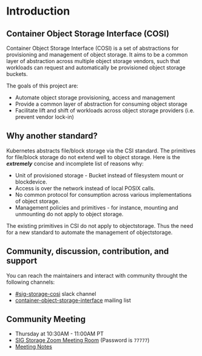 # Introduction

## Container Object Storage Interface (COSI)

Container Object Storage Interface (COSI) is a set of abstractions for provisioning and management of object storage. It aims to be a common layer of abstraction across multiple object storage vendors, such that workloads can request and automatically be provisioned object storage buckets.

The goals of this project are:

 - Automate object storage provisioning, access and management
 - Provide a common layer of abstraction for consuming object storage
 - Facilitate lift and shift of workloads across object storage providers (i.e. prevent vendor lock-in)

## Why another standard?

Kubernetes abstracts file/block storage via the CSI standard. The primitives for file/block storage do not extend well to object storage. Here is the **_extremely_** concise and incomplete list of reasons why:

 - Unit of provisioned storage - Bucket instead of filesystem mount or blockdevice.
 - Access is over the network instead of local POSIX calls.
 - No common protocol for consumption across various implementations of object storage.
 - Management policies and primitives - for instance, mounting and unmounting do not apply to object storage.

The existing primitives in CSI do not apply to objectstorage. Thus the need for a new standard to automate the management of objectstorage.

## Community, discussion, contribution, and support

You can reach the maintainers and interact with community throught the following channels:

- [#sig-storage-cosi](https://kubernetes.slack.com/messages/sig-storage-cosi) slack channel
- [container-object-storage-interface](https://groups.google.com/g/container-object-storage-interface-wg?pli=1) mailing list

## Community Meeting

- Thursday at 10:30AM - 11:00AM PT
- [SIG Storage Zoom Meeting Room](https://zoom.us/s/614261834) (Password is `77777`)
- [Meeting Notes](https://docs.google.com/document/d/1KTh1y9klby64t7btNULtxLWDkRC9SAWE-SZnJeFZqug/edit?usp=sharing)
